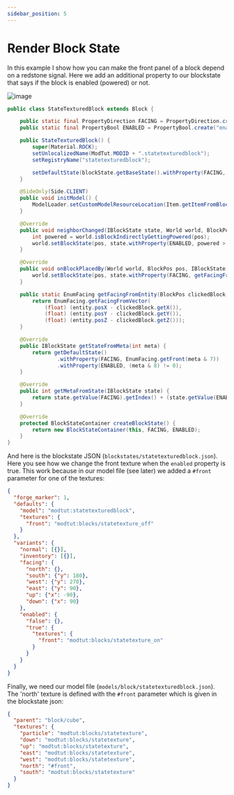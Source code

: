 ```yaml
---
sidebar_position: 5
---
```


# Render Block State

In this example I show how you can make the front panel of a block depend on a redstone signal. Here we add an additional property to our blockstate that says if the block is enabled (powered) or not.

![image](https://i.imgur.com/ouNhzQy.png)

```java
public class StateTexturedBlock extends Block {

    public static final PropertyDirection FACING = PropertyDirection.create("facing");
    public static final PropertyBool ENABLED = PropertyBool.create("enabled");

    public StateTexturedBlock() {
        super(Material.ROCK);
        setUnlocalizedName(ModTut.MODID + ".statetexturedblock");
        setRegistryName("statetexturedblock");

        setDefaultState(blockState.getBaseState().withProperty(FACING, EnumFacing.NORTH));
    }

    @SideOnly(Side.CLIENT)
    public void initModel() {
        ModelLoader.setCustomModelResourceLocation(Item.getItemFromBlock(this), 0, new ModelResourceLocation(getRegistryName(), "inventory"));
    }

    @Override
    public void neighborChanged(IBlockState state, World world, BlockPos pos, Block blockIn, BlockPos p_189540_5_) {
        int powered = world.isBlockIndirectlyGettingPowered(pos);
        world.setBlockState(pos, state.withProperty(ENABLED, powered > 0), 3);
    }

    @Override
    public void onBlockPlacedBy(World world, BlockPos pos, IBlockState state, EntityLivingBase placer, ItemStack stack) {
        world.setBlockState(pos, state.withProperty(FACING, getFacingFromEntity(pos, placer)), 2);
    }

    public static EnumFacing getFacingFromEntity(BlockPos clickedBlock, EntityLivingBase entity) {
        return EnumFacing.getFacingFromVector(
            (float) (entity.posX - clickedBlock.getX()),
            (float) (entity.posY - clickedBlock.getY()),
            (float) (entity.posZ - clickedBlock.getZ()));
    }

    @Override
    public IBlockState getStateFromMeta(int meta) {
        return getDefaultState()
                .withProperty(FACING, EnumFacing.getFront(meta & 7))
                .withProperty(ENABLED, (meta & 8) != 0);
    }

    @Override
    public int getMetaFromState(IBlockState state) {
        return state.getValue(FACING).getIndex() + (state.getValue(ENABLED) ? 8 : 0);
    }

    @Override
    protected BlockStateContainer createBlockState() {
        return new BlockStateContainer(this, FACING, ENABLED);
    }
}
```

And here is the blockstate JSON (`blockstates/statetexturedblock.json`).
Here you see how we change the front texture when the `enabled` property is true.
This work because in our model file (see later) we added a `#front` parameter for one of the textures:

```json title="blockstates/statetexturedblock.json"
{
  "forge_marker": 1,
  "defaults": {
    "model": "modtut:statetexturedblock",
    "textures": {
      "front": "modtut:blocks/statetexture_off"
    }
  },
  "variants": {
    "normal": [{}],
    "inventory": [{}],
    "facing": {
      "north": {},
      "south": {"y": 180},
      "west": {"y": 270},
      "east": {"y": 90},
      "up": {"x": -90},
      "down": {"x": 90}
    },
    "enabled": {
      "false": {},
      "true": {
        "textures": {
          "front": "modtut:blocks/statetexture_on"
        }
      }
    }
  }
}
```

Finally, we need our model file (`models/block/statetexturedblock.json`).
The 'north' texture is defined with the `#front` parameter which is given in the blockstate json:

```json title="models/block/statetexturedblock.json"
{
  "parent": "block/cube",
  "textures": {
    "particle": "modtut:blocks/statetexture",
    "down": "modtut:blocks/statetexture",
    "up": "modtut:blocks/statetexture",
    "east": "modtut:blocks/statetexture",
    "west": "modtut:blocks/statetexture",
    "north": "#front",
    "south": "modtut:blocks/statetexture"
  }
}
```
